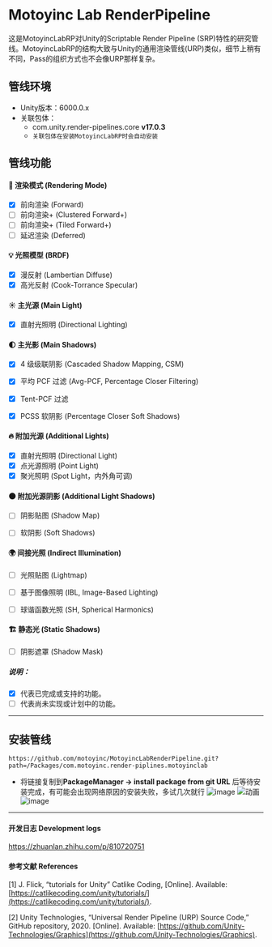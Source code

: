 # Motoyinc Lab RenderPipeline

这是MotoyincLabRP对Unity的Scriptable Render Pipeline (SRP)特性的研究管线。MotoyincLabRP的结构大致与Unity的通用渲染管线(URP)类似，细节上稍有不同，Pass的组织方式也不会像URP那样复杂。

## 管线环境

- Unity版本：6000.0.x
- 关联包体：
  - com.unity.render-pipelines.core  **v17.0.3**
  - `关联包体在安装MotoyincLabRP时会自动安装`
 
 
## 管线功能


#### 🎨 渲染模式 (Rendering Mode)
- [x]  前向渲染 (Forward)
- [ ]  前向渲染+ (Clustered Forward+)
- [ ]  前向渲染+ (Tiled Forward+)
- [ ]  延迟渲染 (Deferred)

#### 💡 光照模型 (BRDF)
- [x]  漫反射 (Lambertian Diffuse)
- [x]  高光反射 (Cook-Torrance Specular)

#### ☀️ 主光源 (Main Light)
- [x]  直射光照明 (Directional Lighting)

#### 🌓 主光影 (Main Shadows)
- [x]  4 级级联阴影 (Cascaded Shadow Mapping, CSM)
- [x]  平均 PCF 过滤 (Avg-PCF, Percentage Closer Filtering)
- [x]  Tent-PCF 过滤
- [x]  PCSS 软阴影 (Percentage Closer Soft Shadows)


#### 🔥 附加光源 (Additional Lights)
- [x]  直射光照明 (Directional Light)
- [x]  点光源照明 (Point Light)
- [x]  聚光照明 (Spot Light，内外角可调)

#### 🌑 附加光源阴影 (Additional Light Shadows)
- [ ]  阴影贴图 (Shadow Map)
- [ ]  软阴影 (Soft Shadows)


#### 🌍 间接光照 (Indirect Illumination)
- [ ]  光照贴图 (Lightmap)
- [ ]  基于图像照明 (IBL, Image-Based Lighting)
- [ ]  球谐函数光照 (SH, Spherical Harmonics)


#### 🏗️ 静态光 (Static Shadows)
- [ ]  阴影遮罩 (Shadow Mask)


##### 说明：

- [x] 代表已完成或支持的功能。
- [ ] 代表尚未实现或计划中的功能。

---

 
## 安装管线
```URL
https://github.com/motoyinc/MotoyincLabRenderPipeline.git?path=/Packages/com.motoyinc.render-piplines.motoyinclab
```
- 将链接复制到**PackageManager -> install package from git URL** 后等待安装完成，有可能会出现网络原因的安装失败，多试几次就行
![image](https://github.com/user-attachments/assets/070b1156-4c7b-44dc-bbfe-e8a353808ca8)
![动画](https://github.com/user-attachments/assets/7c865d30-7948-48c0-9f9a-ac3b8a0f5dfe)
![image](https://github.com/user-attachments/assets/ff7ae794-f70f-4d33-b356-e28dcfea7068)



---

#### **开发日志 Development logs**

https://zhuanlan.zhihu.com/p/810720751

#### **参考文献 References**

[1] J. Flick, “tutorials for Unity” Catlike Coding, [Online]. Available: [https://catlikecoding.com/unity/tutorials/](https://catlikecoding.com/unity/tutorials/).

[2] Unity Technologies, “Universal Render Pipeline (URP) Source Code,” GitHub repository, 2020. [Online]. Available: [https://github.com/Unity-Technologies/Graphics](https://github.com/Unity-Technologies/Graphics). 

